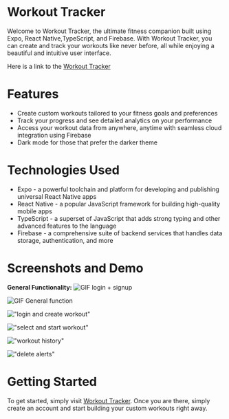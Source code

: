 # Workout Tracker
Welcome to Workout Tracker, the ultimate fitness companion built using Expo, React Native,TypeScript, and Firebase. With Workout Tracker, you can create and track your workouts like never before, all while enjoying a beautiful and intuitive user interface. 

Here is a link to the [Workout Tracker](https://workouttracker-2da55.web.app/)

# Features
* Create custom workouts tailored to your fitness goals and preferences
* Track your progress and see detailed analytics on your performance
* Access your workout data from anywhere, anytime with seamless cloud integration using Firebase
* Dark mode for those that prefer the darker theme

# Technologies Used
* Expo - a powerful toolchain and platform for developing and publishing universal React Native apps
* React Native - a popular JavaScript framework for building high-quality mobile apps
* TypeScript - a superset of JavaScript that adds strong typing and other advanced features to the language
* Firebase - a comprehensive suite of backend services that handles data storage, authentication, and more

# Screenshots and Demo

**General Functionality:**
![GIF login + signup](https://github.com/jsc604/Workout-Tracker/blob/main/docs/ezgif-4-9e4db8e748.gif?raw=true)

![GIF General function](https://github.com/jsc604/Workout-Tracker/blob/main/docs/ezgif-4-561af8e1bf.gif?raw=true)

!["login and create workout"](https://github.com/jsc604/Workout-Tracker/blob/main/docs/Screenshot%202023-03-16%20at%203.24.56%20PM.png?raw=true)

!["select and start workout"](https://github.com/jsc604/Workout-Tracker/blob/main/docs/Screenshot%202023-03-16%20at%203.19.08%20PM.png?raw=true)

!["workout history"](https://github.com/jsc604/Workout-Tracker/blob/main/docs/Screenshot%202023-03-16%20at%203.14.27%20PM.png?raw=true)

!["delete alerts"](https://github.com/jsc604/Workout-Tracker/blob/main/docs/Screenshot%202023-03-16%20at%203.20.19%20PM.png?raw=true)


# Getting Started
To get started, simply visit [Workout Tracker](https://workouttracker-2da55.web.app/). Once you are there, simply create an account and start building your custom workouts right away.